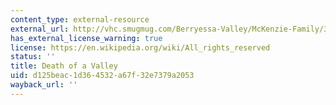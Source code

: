 ```yaml
---
content_type: external-resource
external_url: http://vhc.smugmug.com/Berryessa-Valley/McKenzie-Family/3671954_nnhGhM/211501484_sfCTx8Q#!i=211501484&k=sfCTx8Q
has_external_license_warning: true
license: https://en.wikipedia.org/wiki/All_rights_reserved
status: ''
title: Death of a Valley
uid: d125beac-1d36-4532-a67f-32e7379a2053
wayback_url: ''
---
```

